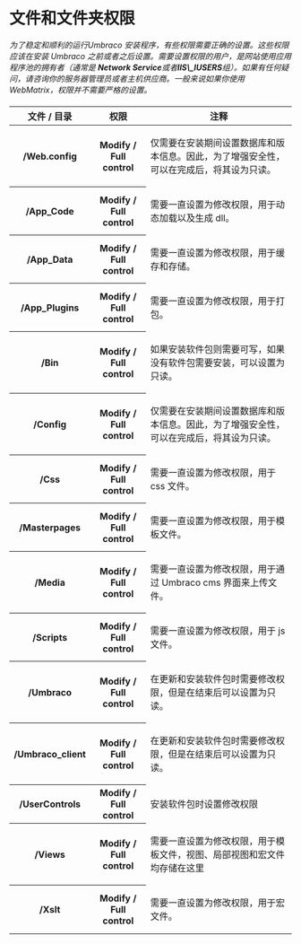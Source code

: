 # 文件和文件夹权限 #

_为了稳定和顺利的运行Umbraco 安装程序，有些权限需要正确的设置。这些权限应该在安装 Umbraco 之前或者之后设置。需要设置权限的用户，是网站使用应用程序池的拥有者（通常是 **Network Service**或者**IIS\\\_IUSERS**组）。如果有任何疑问，请咨询你的服务器管理员或者主机供应商。一般来说如果你使用 WebMatrix，权限并不需要严格的设置。_

<table border="0" style="margin-top:20px;">
<thead>
<tr>
<th>文件 / 目录</th>
<th>权限</th>
<th>注释</th>
</tr>
</thead>

<tbody>
<tr>
<th>/Web.config</th>
<th>Modify / Full control</th>
<td>
<p>仅需要在安装期间设置数据库和版本信息。因此，为了增强安全性，可以在完成后，将其设为只读。</p>
</td>
</tr>
<tr>
<th>/App_Code</th>
<th>Modify / Full control</th>
<td>
<p>需要一直设置为修改权限，用于动态加载以及生成 dll。</p>
</td>
</tr>
<tr>
<th>/App_Data</th>
<th>Modify / Full control</th>
<td>
<p>需要一直设置为修改权限，用于缓存和存储。</p>
</td>
</tr>
<tr>
<th>/App_Plugins</th>
<th>Modify / Full control</th>
<td>
<p>需要一直设置为修改权限，用于打包。</p>
</td>
</tr>
<tr>
<th>/Bin</th>
<th>Modify / Full control</th>
<td>
<p>如果安装软件包则需要可写，如果没有软件包需要安装，可以设置为只读。</p>
</td>
</tr>
<tr>
<th>/Config</th>
<th>Modify / Full control</th>
<td>
<p>仅需要在安装期间设置数据库和版本信息。因此，为了增强安全性，可以在完成后，将其设为只读。</p>
</td>
</tr>
<tr>
<th>/Css</th>
<th>Modify / Full control</th>
<td>
<p>需要一直设置为修改权限，用于 css 文件。</p>
</td>
</tr>
<tr>
<th>/Masterpages</th>
<th>Modify / Full control</th>
<td>
<p>需要一直设置为修改权限，用于模板文件。</p>
</td>
</tr>
<tr>
<th>/Media</th>
<th>Modify / Full control</th>
<td>
<p>需要一直设置为修改权限，用于通过 Umbraco cms 界面来上传文件。</p>
</td>
</tr>
<tr>
<th>/Scripts</th>
<th>Modify / Full control</th>
<td>
<p>需要一直设置为修改权限，用于 js 文件。</p>
</td>
</tr>
<tr>
<th>/Umbraco</th>
<th>Modify / Full control</th>
<td>
<p>在更新和安装软件包时需要修改权限，但是在结束后可以设置为只读。</p>
</td>
</tr>
<tr>
<th>/Umbraco_client</th>
<th>Modify / Full control</th>
<td>
<p>在更新和安装软件包时需要修改权限，但是在结束后可以设置为只读。</p>
</td>
</tr>
<tr>
<th>/UserControls</th>
<th>Modify / Full control</th>
<td>
<p>安装软件包时设置修改权限</p>
</td>
</tr>
<tr>
<th>/Views</th>
<th>Modify / Full control</th>
<td>
<p>需要一直设置为修改权限，用于模板文件，视图、局部视图和宏文件均存储在这里</p>
</td>
</tr>
<tr>
<th>/Xslt</th>
<th>Modify / Full control</th>
<td>
<p>需要一直设置为修改权限，用于宏文件。</p>
</td>
</tr>
</tbody>
</table>
